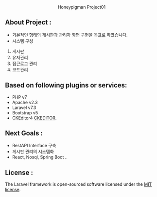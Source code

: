 <p align="center">Honeypigman Project01</p>

## About Project :
- 기본적인 형태의 게시판과 관리자 화면 구현을 목표로 하였습니다.
- 시스템 구성
1) 게시판 
2) 유저관리
3) 접근로그 관리
4) 코드관리

## Based on following plugins or services:
- PHP v7
- Apache v2.3
- Laravel v7.3
- Bootstrap v5
- CKEditor4 [CKEDITOR](https://ckeditor.com/docs/ckeditor4/latest/index.html).


## Next Goals :
- RestAPI Interface 구축
- 게시판 관리의 시스템화
- React, Nosql, Spring Boot ..


## License :
The Laravel framework is open-sourced software licensed under the [MIT license](https://opensource.org/licenses/MIT).